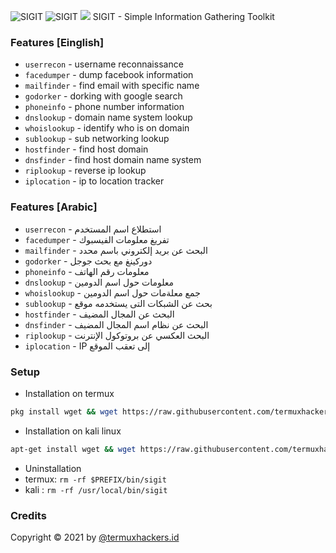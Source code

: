 <img title="SIGIT" src="https://img.shields.io/badge/CODENAME%20-SIGIT-SCRIPT?colorA=grey&colorB=green&style=for-the-badge"> <img title="SIGIT" src="https://img.shields.io/badge/VERSION%20-1.0-SCRIPT?colorA=grey&colorB=green&style=for-the-badge"> 
<img src="https://raw.githubusercontent.com/termuxhackers-id/SIGIT/main/src/IMG_20210421_133826.jpg">
SIGIT - Simple Information Gathering Toolkit

### Features [Einglish]
- ```userrecon```    - username reconnaissance
- ```facedumper```   - dump facebook information
- ```mailfinder``` - find email with specific name
- ```godorker``` - dorking with google search
- ```phoneinfo``` - phone number information
- ```dnslookup``` - domain name system lookup
- ```whoislookup``` - identify who is on domain
- ```sublookup``` - sub networking lookup
- ```hostfinder``` - find host domain
- ```dnsfinder``` - find host domain name system
- ```riplookup``` - reverse ip lookup
- ```iplocation``` - ip to location tracker

### Features [Arabic]
- ```userrecon```    - استطلاع اسم المستخدم
- ```facedumper```   - تفريغ معلومات الفيسبوك
- ```mailfinder``` - البحث عن بريد إلكتروني باسم محدد
- ```godorker``` - دوركينغ مع بحث جوجل
- ```phoneinfo``` - معلومات رقم الهاتف
- ```dnslookup``` - معلومات حول اسم الدومين
- ```whoislookup``` - جمع معلةمات حول اسم الدومين
- ```sublookup``` - بحث عن الشبكات التى يستخدمه موقع
- ```hostfinder``` - البحث عن المجال المضيف
- ```dnsfinder``` - البحث عن نظام اسم المجال المضيف
- ```riplookup``` - البحث العكسي عن بروتوكول الإنترنت
- ```iplocation``` - IP إلى تعقب الموقع


### Setup
- Installation on termux
```bash
pkg install wget && wget https://raw.githubusercontent.com/termuxhackers-id/SIGIT/main/install.sh && bash install.sh
```
- Installation on kali linux
```bash
apt-get install wget && wget https://raw.githubusercontent.com/termuxhackers-id/SIGIT/main/installkali.sh && bash installkali.sh
```
- Uninstallation
- termux: ```rm -rf $PREFIX/bin/sigit```
- kali  : ```rm -rf /usr/local/bin/sigit```
### Credits
Copyright © 2021 by <a href="https://facebook.com/termuxhackers.id">@termuxhackers.id</a>
